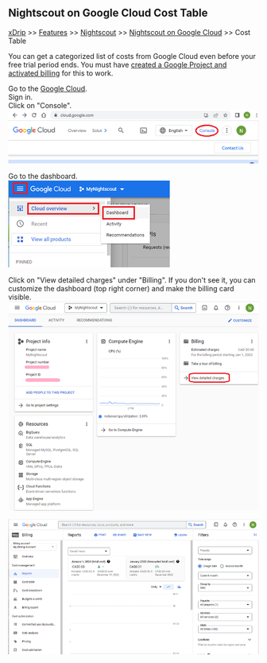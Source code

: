 ## Nightscout on Google Cloud Cost Table
[xDrip](../../README.md) >> [Features](../Features_page) >> [Nightscout](../Nightscout_page) >> [Nightscout on Google Cloud](./GoogleCloud) >> Cost Table  
  
You can get a categorized list of costs from Google Cloud even before your free trial period ends.  You must have [created a Google Project and activated billing](./NS_GCProject.md) for this to work.  
  
Go to the [Google Cloud](https://cloud.google.com/).  
Sign in.  
Click on "Console".  
![](./images/Console.png)  
  
Go to the dashboard.  
![](./images/Dashboard.png)  
  
Click on "View detailed charges" under "Billing".  If you don't see it, you can customize the dashboard (top right corner) and make the billing card visible.  
![](./images/Billing.png)  
  
![](./images/Billing2.png)  
  
  

